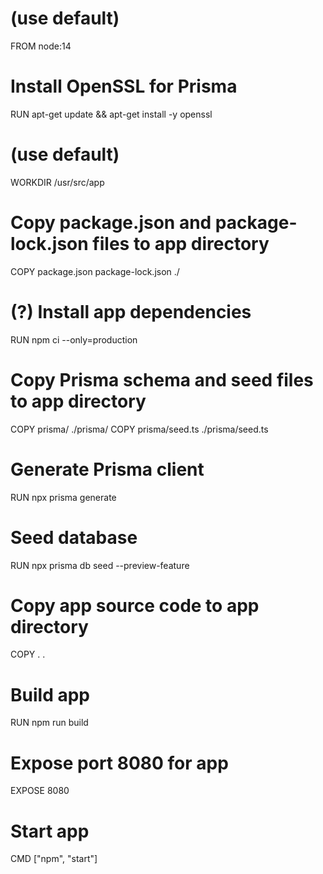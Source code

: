 # (use default)
FROM node:14

# Install OpenSSL for Prisma
RUN apt-get update && apt-get install -y openssl

# (use default)
WORKDIR /usr/src/app

# Copy package.json and package-lock.json files to app directory
COPY package.json package-lock.json ./

# (?) Install app dependencies
RUN npm ci --only=production

# Copy Prisma schema and seed files to app directory
COPY prisma/ ./prisma/
COPY prisma/seed.ts ./prisma/seed.ts

# Generate Prisma client
RUN npx prisma generate

# Seed database
RUN npx prisma db seed --preview-feature

# Copy app source code to app directory
COPY . .

# Build app
RUN npm run build

# Expose port 8080 for app
EXPOSE 8080

# Start app
CMD ["npm", "start"]
